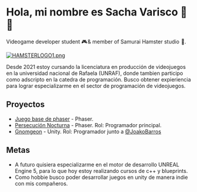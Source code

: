 
# Hola, mi nombre es Sacha Varisco 👋 👋 

Videogame developer student 🎮 & member of Samurai Hamster studio  🐹.

  [![HAMSTERLOGO1.png](https://i.postimg.cc/wvZxZqLv/HAMSTERLOGO1.png)](https://postimg.cc/BL5G1Gh9)


Desde 2021 estoy cursando la licenciatura en producción de videojuegos en la universidad nacional de Rafaela (UNRAF), donde tambien participo como adscripto en la catedra de programación.
Busco obtener expieriencia para lograr especializarme en el sector de programación de videojuegos.



## Proyectos
- [Juego base de phaser](https://github.com/SachaVarisco/Juego.Phaser) - Phaser.
- [Persecución Nocturna](https://github.com/SachaVarisco/Persecucion-Nocturna) - Phaser. Rol: Programador principal.
- [Gnomgeon](https://github.com/SachaVarisco/La_Jam2022) - Unity. Rol: Programador junto a [@JoakoBarros](https://github.com/joakobarros)
## Metas
- A futuro quisiera especializarme en el motor de desarrollo UNREAL Engine 5, para lo que hoy estoy realizando cursos de c++ y blueprints.
- Como hobbie busco poder desarrollar juegos en unity de manera indie con mis compañeros.
    

